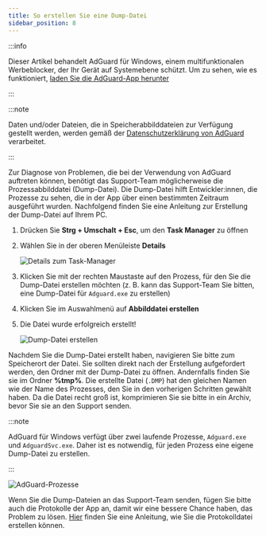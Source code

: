 ```yaml
---
title: So erstellen Sie eine Dump-Datei
sidebar_position: 8
---
```


:::info

Dieser Artikel behandelt AdGuard für Windows, einem multifunktionalen Werbeblocker, der Ihr Gerät auf Systemebene schützt. Um zu sehen, wie es funktioniert, [laden Sie die AdGuard-App herunter](https://agrd.io/download-kb-adblock)

:::

:::note

Daten und/oder Dateien, die in Speicherabbilddateien zur Verfügung gestellt werden, werden gemäß der [Datenschutzerklärung von AdGuard](https://adguard.com/de/privacy.html) verarbeitet.

:::

Zur Diagnose von Problemen, die bei der Verwendung von AdGuard auftreten können, benötigt das Support-Team möglicherweise die Prozessabbilddatei (Dump-Datei). Die Dump-Datei hilft Entwickler:innen, die Prozesse zu sehen, die in der App über einen bestimmten Zeitraum ausgeführt wurden. Nachfolgend finden Sie eine Anleitung zur Erstellung der Dump-Datei auf Ihrem PC.

1. Drücken Sie **Strg + Umschalt + Esc**, um den **Task Manager** zu öffnen

1. Wählen Sie in der oberen Menüleiste **Details**

    ![Details zum Task-Manager](https://cdn.adtidy.org/public/Adguard/kb/Windows_dump/details_en.png)

1. Klicken Sie mit der rechten Maustaste auf den Prozess, für den Sie die Dump-Datei erstellen möchten (z. B. kann das Support-Team Sie bitten, eine Dump-Datei für `Adguard.exe` zu erstellen)

1. Klicken Sie im Auswahlmenü auf **Abbilddatei erstellen**

1. Die Datei wurde erfolgreich erstellt!

    ![Dump-Datei erstellen](https://cdn.adtidy.org/public/Adguard/kb/Windows_dump/create_dump_file_en.png)

Nachdem Sie die Dump-Datei erstellt haben, navigieren Sie bitte zum Speicherort der Datei. Sie sollten direkt nach der Erstellung aufgefordert werden, den Ordner mit der Dump-Datei zu öffnen. Andernfalls finden Sie sie im Ordner **%tmp%**. Die erstellte Datei (`.DMP`) hat den gleichen Namen wie der Name des Prozesses, den Sie in den vorherigen Schritten gewählt haben. Da die Datei recht groß ist, komprimieren Sie sie bitte in ein Archiv, bevor Sie sie an den Support senden.

:::note

AdGuard für Windows verfügt über zwei laufende Prozesse, `Adguard.exe` und `AdguardSvc.exe`. Daher ist es notwendig, für jeden Prozess eine eigene Dump-Datei zu erstellen.

:::

![AdGuard-Prozesse](https://cdn.adtidy.org/public/Adguard/kb/Windows_dump/processes_en.png)

Wenn Sie die Dump-Dateien an das Support-Team senden, fügen Sie bitte auch die Protokolle der App an, damit wir eine bessere Chance haben, das Problem zu lösen. [Hier](../adguard-logs) finden Sie eine Anleitung, wie Sie die Protokolldatei erstellen können.
